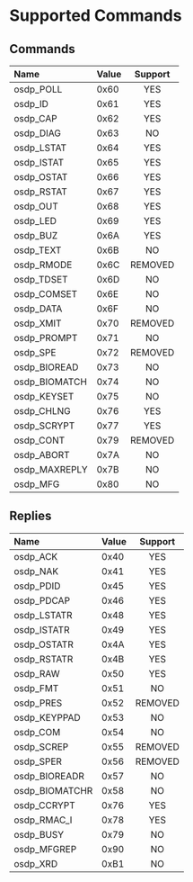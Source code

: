 # Supported Commands #

## Commands ##
| Name | Value | Support |
|:-----|:------|:-------:|
| osdp_POLL     | 0x60 | YES |
| osdp_ID       | 0x61 | YES |
| osdp_CAP      | 0x62 | YES |
| osdp_DIAG     | 0x63 | NO |
| osdp_LSTAT    | 0x64 | YES |
| osdp_ISTAT    | 0x65 | YES |
| osdp_OSTAT    | 0x66 | YES |
| osdp_RSTAT    | 0x67 | YES |
| osdp_OUT      | 0x68 | YES |
| osdp_LED      | 0x69 | YES |
| osdp_BUZ      | 0x6A | YES |
| osdp_TEXT     | 0x6B | NO |
| osdp_RMODE    | 0x6C | REMOVED |
| osdp_TDSET    | 0x6D | NO | 
| osdp_COMSET   | 0x6E | NO | 
| osdp_DATA     | 0x6F | NO |
| osdp_XMIT     | 0x70 | REMOVED |
| osdp_PROMPT   | 0x71 | NO |
| osdp_SPE      | 0x72 | REMOVED |
| osdp_BIOREAD  | 0x73 | NO |
| osdp_BIOMATCH | 0x74 | NO |
| osdp_KEYSET   | 0x75 | NO |
| osdp_CHLNG    | 0x76 | YES |
| osdp_SCRYPT   | 0x77 | YES |
| osdp_CONT     | 0x79 | REMOVED |
| osdp_ABORT    | 0x7A | NO |
| osdp_MAXREPLY | 0x7B | NO |
| osdp_MFG      | 0x80 | NO |

## Replies ##
| Name | Value | Support |
|:-----|:------|:-------:|
| osdp_ACK      | 0x40 | YES |
| osdp_NAK      | 0x41 | YES |
| osdp_PDID     | 0x45 | YES |
| osdp_PDCAP    | 0x46 | YES |
| osdp_LSTATR   | 0x48 | YES |
| osdp_ISTATR   | 0x49 | YES |
| osdp_OSTATR   | 0x4A | YES |
| osdp_RSTATR   | 0x4B | YES |
| osdp_RAW      | 0x50 | YES |
| osdp_FMT      | 0x51 | NO  |
| osdp_PRES     | 0x52 | REMOVED |
| osdp_KEYPPAD  | 0x53 | NO  |
| osdp_COM      | 0x54 | NO  |
| osdp_SCREP    | 0x55 | REMOVED |
| osdp_SPER     | 0x56 | REMOVED |
| osdp_BIOREADR | 0x57 | NO  |
| osdp_BIOMATCHR  | 0x58 | NO |
| osdp_CCRYPT   | 0x76 | YES |
| osdp_RMAC_I   | 0x78 | YES |
| osdp_BUSY     | 0x79 | NO  |
| osdp_MFGREP   | 0x90 | NO  |
| osdp_XRD      | 0xB1 | NO  |
